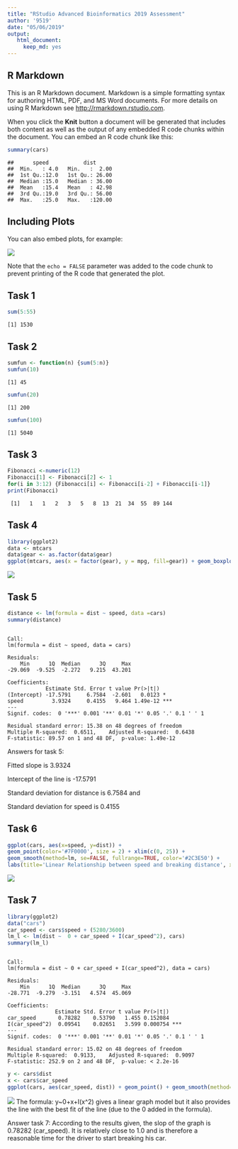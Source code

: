 ```yaml
---
title: "RStudio Advanced Bioinformatics 2019 Assessment"
author: '9519'
date: "05/06/2019"
output: 
   html_document:
     keep_md: yes
---
```




## R Markdown

This is an R Markdown document. Markdown is a simple formatting syntax for authoring HTML, PDF, and MS Word documents. For more details on using R Markdown see <http://rmarkdown.rstudio.com>.

When you click the **Knit** button a document will be generated that includes both content as well as the output of any embedded R code chunks within the document. You can embed an R code chunk like this:


```r
summary(cars)
```

```
##      speed           dist       
##  Min.   : 4.0   Min.   :  2.00  
##  1st Qu.:12.0   1st Qu.: 26.00  
##  Median :15.0   Median : 36.00  
##  Mean   :15.4   Mean   : 42.98  
##  3rd Qu.:19.0   3rd Qu.: 56.00  
##  Max.   :25.0   Max.   :120.00
```

## Including Plots

You can also embed plots, for example:

![](RStudio_Advanced_Bioinformatics_2019_assessment_files/figure-html/pressure-1.png)<!-- -->

Note that the `echo = FALSE` parameter was added to the code chunk to prevent printing of the R code that generated the plot.


## Task 1

```r
sum(5:55)
```

```
[1] 1530
```


## Task 2

```r
sumfun <- function(n) {sum(5:n)}
sumfun(10)
```

```
[1] 45
```

```r
sumfun(20)
```

```
[1] 200
```

```r
sumfun(100)
```

```
[1] 5040
```


## Task 3

```r
Fibonacci <-numeric(12)
Fibonacci[1] <- Fibonacci[2] <- 1
for(i in 3:12) {Fibonacci[i] <- Fibonacci[i-2] + Fibonacci[i-1]}
print(Fibonacci)
```

```
 [1]   1   1   2   3   5   8  13  21  34  55  89 144
```


## Task 4

```r
library(ggplot2)
data <- mtcars
data$gear <- as.factor(data$gear)
ggplot(mtcars, aes(x = factor(gear), y = mpg, fill=gear)) + geom_boxplot()
```

![](https://github.com/sshubbar1/bioinformatics_course/blob/master/RStudio_Advanced_Bioinformatics_2019_assessment_9519_graph_for_Task_4.png)


## Task 5

```r
distance <- lm(formula = dist ~ speed, data =cars)
summary(distance)
```

```

Call:
lm(formula = dist ~ speed, data = cars)

Residuals:
    Min      1Q  Median      3Q     Max 
-29.069  -9.525  -2.272   9.215  43.201 

Coefficients:
            Estimate Std. Error t value Pr(>|t|)    
(Intercept) -17.5791     6.7584  -2.601   0.0123 *  
speed         3.9324     0.4155   9.464 1.49e-12 ***
---
Signif. codes:  0 '***' 0.001 '**' 0.01 '*' 0.05 '.' 0.1 ' ' 1

Residual standard error: 15.38 on 48 degrees of freedom
Multiple R-squared:  0.6511,	Adjusted R-squared:  0.6438 
F-statistic: 89.57 on 1 and 48 DF,  p-value: 1.49e-12
```
Answers for task 5:

Fitted slope is 3.9324

Intercept of the line is -17.5791

Standard deviation for distance is 6.7584 and 

Standard deviation for speed is 0.4155


## Task 6

```r
ggplot(cars, aes(x=speed, y=dist)) + 
geom_point(color='#7F0000', size = 2) + xlim(c(0, 25)) + 
geom_smooth(method=lm, se=FALSE, fullrange=TRUE, color='#2C3E50') + 
labs(title='Linear Relationship between speed and breaking distance', x='Speed (mph)', y='Breaking Distance (ft)')
```

![](https://github.com/sshubbar1/bioinformatics_course/blob/master/unnamed-chunk-6-1.png)


## Task 7

```r
library(ggplot2)
data("cars")
car_speed <- cars$speed + (5280/3600)
lm_l <- lm(dist ~  0 + car_speed + I(car_speed^2), cars)
summary(lm_l) 
```

```

Call:
lm(formula = dist ~ 0 + car_speed + I(car_speed^2), data = cars)

Residuals:
    Min      1Q  Median      3Q     Max 
-28.771  -9.279  -3.151   4.574  45.069 

Coefficients:
               Estimate Std. Error t value Pr(>|t|)    
car_speed       0.78282    0.53790   1.455 0.152084    
I(car_speed^2)  0.09541    0.02651   3.599 0.000754 ***
---
Signif. codes:  0 '***' 0.001 '**' 0.01 '*' 0.05 '.' 0.1 ' ' 1

Residual standard error: 15.02 on 48 degrees of freedom
Multiple R-squared:  0.9133,	Adjusted R-squared:  0.9097 
F-statistic: 252.9 on 2 and 48 DF,  p-value: < 2.2e-16
```

```r
y <- cars$dist
x <- cars$car_speed
ggplot(cars, aes(car_speed, dist)) + geom_point() + geom_smooth(method='lm', formula="y~0+x+I(x^2)") + labs(title = "The average reaction time for driver to start breaking", x="Car Speed in seconds", y="Distance (ft)")
```

![](https://github.com/sshubbar1/bioinformatics_course/blob/master/unnamed-chunk-7-1.png)
The formula: y~0+x+I(x^2) gives a linear graph model but it also provides the line with the best fit of the line (due to the 0 added in the formula).

Answer task 7: According to the results given, the slop of the graph is 0.78282 (car_speed). It is relatively close to 1.0 and is therefore a reasonable time for the driver to start breaking his car.
